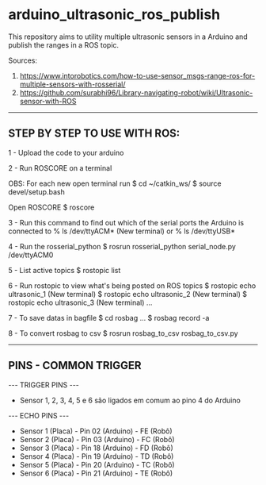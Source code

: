 # arduino_ultrasonic_ros_publish
This repository aims to utility multiple ultrasonic sensors in a Arduino and publish the ranges in a ROS topic.

Sources:
1) https://www.intorobotics.com/how-to-use-sensor_msgs-range-ros-for-multiple-sensors-with-rosserial/
2) https://github.com/surabhi96/Library-navigating-robot/wiki/Ultrasonic-sensor-with-ROS


------------------------------------------------------------------------------------------
STEP BY STEP TO USE WITH ROS:
------------------------------------------------------------------------------------------

1 - Upload the code to your arduino


2 - Run ROSCORE on a terminal

  OBS: For each new open terminal run
    $ cd ~/catkin_ws/
    $ source devel/setup.bash
  
  Open ROSCORE
  $ roscore


3 - Run this command to find out which of the serial ports the Arduino is connected to
  % ls /dev/ttyACM* (New terminal)
  or
  % ls /dev/ttyUSB*


4 - Run the rosserial_python
  $ rosrun rosserial_python serial_node.py /dev/ttyACM0


5 - List active topics
  $ rostopic list


6 - Run rostopic to view what's being posted on ROS topics
  $ rostopic echo ultrasonic_1 (New terminal)
  $ rostopic echo ultrasonic_2 (New terminal)
  $ rostopic echo ultrasonic_3 (New terminal)
  ...
  
7 - To save datas in bagfile
  $ cd rosbag ...
  $ rosbag record -a
 
8 - To convert rosbag to csv
  $ rosrun rosbag_to_csv rosbag_to_csv.py



------------------------------------------------------------------------------------------
PINS - COMMON TRIGGER
------------------------------------------------------------------------------------------

 --- TRIGGER PINS ---
 - Sensor 1, 2, 3, 4, 5 e 6 são ligados em comum ao pino 4 do Arduino


 --- ECHO PINS ---

 - Sensor 1 (Placa) - Pin 02 (Arduino) - FE (Robô)
 - Sensor 2 (Placa) - Pin 03 (Arduino) - FC (Robô)
 - Sensor 3 (Placa) - Pin 18 (Arduino) - FD (Robô)
 - Sensor 4 (Placa) - Pin 19 (Arduino) - TD (Robô)
 - Sensor 5 (Placa) - Pin 20 (Arduino) - TC (Robô)
 - Sensor 6 (Placa) - Pin 21 (Arduino) - TE (Robô)

